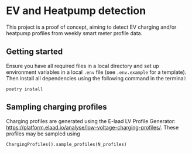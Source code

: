 # EV and Heatpump detection

This project is a proof of concept, aiming to detect EV charging and/or heatpump profiles from weekly smart meter profile data.

## Getting started
Ensure you have all required files in a local directory
and set up environment variables in a local `.env` file (see `.env.example` for a template). Then install all dependencies using the following command in the terminal:
```shell
poetry install
```

## Sampling charging profiles
Charging profiles are generated using the E-laad LV Profile Generator: 
https://platform.elaad.io/analyse/low-voltage-charging-profiles/. 
These profiles may be sampled using 
```
ChargingProfiles().sample_profiles(N_profiles)
```